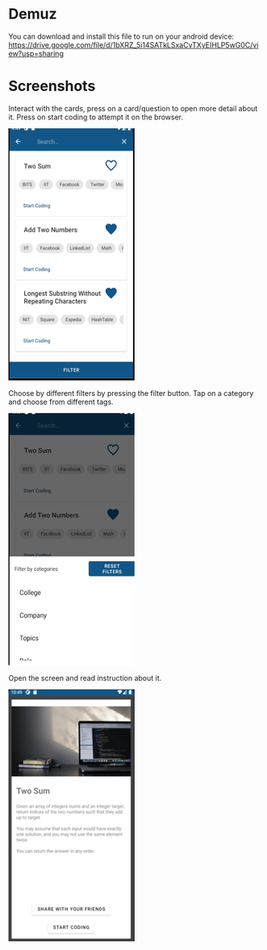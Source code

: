 # Demuz
You can download and install this file to run on your android device: https://drive.google.com/file/d/1bXRZ_5i14SATkLSxaCvTXyEIHLP5wG0C/view?usp=sharing

# Screenshots

Interact with the cards, press on a card/question to open more detail about it. Press on start coding to attempt it on the browser. 

<img src="https://github.com/sangeetds/demuz/blob/master/Images/Main_Screen.png" width="250" height="500" alt="opening screen"/>

Choose by different filters by pressing the filter button. Tap on a category and choose from different tags.

<img src="https://github.com/sangeetds/demuz/blob/master/Images/Filter.png" width="250" height="500" alt="filter screen"/>

Open the screen and read instruction about it.

<img src="https://github.com/sangeetds/demuz/blob/master/Images/Coding_Question.png" width="250" height="500" alt="coding question"/>


